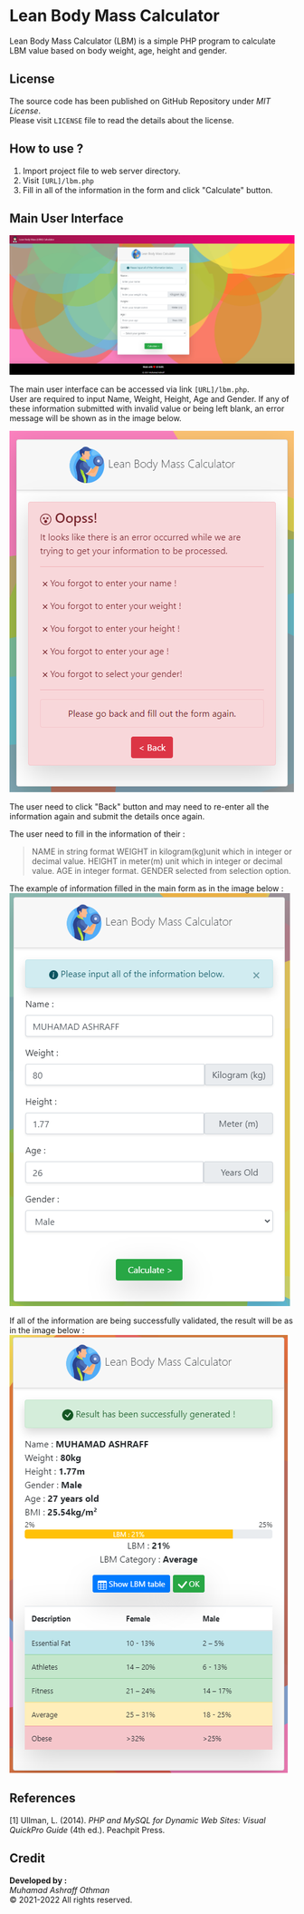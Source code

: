 # Lean Body Mass Calculator
Lean Body Mass Calculator (LBM) is a simple PHP program to calculate LBM value based on body weight, age, height and gender.

## License
The source code has been published on GitHub Repository under  _MIT License_.  <br>
Please visit  `LICENSE`  file to read the details about the license.

## How to use ?
1.  Import project file to web server directory.
2.  Visit  `[URL]/lbm.php`
3.  Fill in all of the information in the form and click "Calculate" button.

## Main User Interface

![enter image description here](https://raw.githubusercontent.com/iamashraff/Lean-Body-Mass-Calculator/main/img/main.png)

The main user interface can be accessed via link `[URL]/lbm.php`.<br>
User are required to input Name, Weight, Height, Age and Gender. If any of these information submitted with invalid value or being left blank, an error message will be shown as in the image below.

![enter image description here](https://raw.githubusercontent.com/iamashraff/Lean-Body-Mass-Calculator/main/img/error_message.png)

The user need to click "Back" button and may need to re-enter all the information again and submit the details once again.

The user need to fill in the information of their :

> NAME in string format
> WEIGHT in kilogram(kg)unit which in integer or decimal value. 
> HEIGHT in meter(m) unit which in integer or decimal value. 
> AGE in integer format. GENDER selected from selection option.

The example of information filled in the main form as in the image below :
![enter image description here](https://raw.githubusercontent.com/iamashraff/Lean-Body-Mass-Calculator/main/img/submitted_information.png)

If all of the information are being successfully validated, the result will be as in the image below :
![enter image description here](https://raw.githubusercontent.com/iamashraff/Lean-Body-Mass-Calculator/main/img/result.png)

## References
[1] Ullman, L. (2014). _PHP and MySQL for Dynamic Web Sites: Visual QuickPro Guide_ (4th ed.). Peachpit Press.

## Credit
**Developed by :**  
_Muhamad Ashraff Othman_  
© 2021-2022 All rights reserved.
